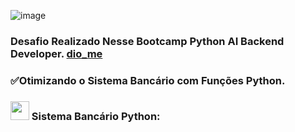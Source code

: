 ![image](https://github.com/DalilaDeveloperMobile/Criando-Sistema-Bancario-Python/assets/29806802/88dcdc9d-d4ca-4f63-866b-6f3497d87e1d)
### Desafio Realizado Nesse Bootcamp Python AI Backend Developer. [dio_me](https://www.dio.me/)
### ✅Otimizando o Sistema Bancário com Funções Python.

### <img src="https://gifs.eco.br/wp-content/uploads/2021/06/gifs-de-coracao-7.gif" width="30px"> Sistema Bancário Python:

